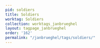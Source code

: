 ```yaml
---
pid: soldiers
title: Soldiers
worktag: Soldiers
collection: worktags_janbrueghel
layout: tagpage_janbrueghel
order: '162'
permalink: "/janbrueghel/tags/soldiers/"
---
```

